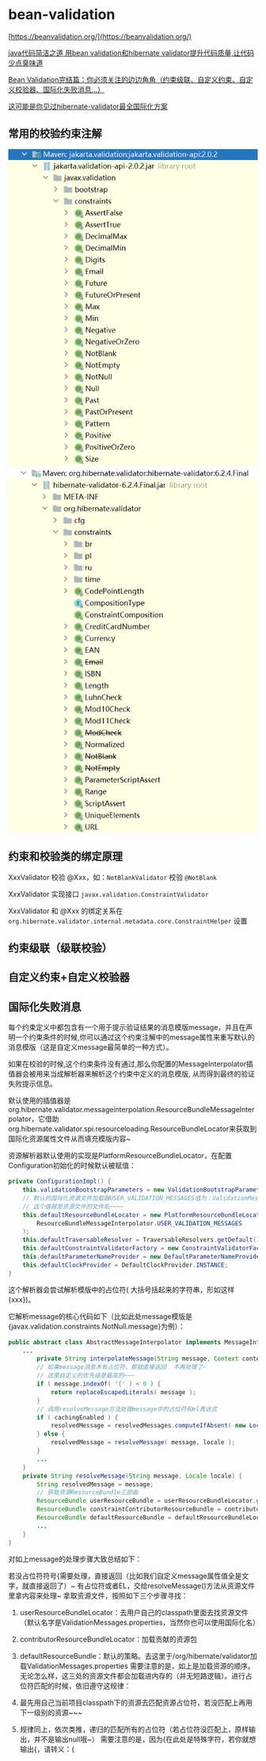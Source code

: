 # bean-validation

[https://beanvalidation.org/](https://beanvalidation.org/)

[java代码简洁之道 用bean validation和hibernate validator提升代码质量,让代码少点臭味道](https://www.bilibili.com/video/BV17i4y157Ah)

[Bean Validation完结篇：你必须关注的边边角角（约束级联、自定义约束、自定义校验器、国际化失败消息...）](https://www.bbsmax.com/A/kjdwljbEzN/)

[这可能是你见过hibernate-validator最全国际化方案](https://juejin.cn/post/6979165353481863182)

## 常用的校验约束注解

<img src="./images/20230108101046.png" />

<img src="./images/20230108101247.png" />

## 约束和校验类的绑定原理

XxxValidator 校验 @Xxx，如：`NotBlankValidator` 校验 `@NotBlank`

XxxValidator 实现接口 `javax.validation.ConstraintValidator`

XxxValidator 和 @Xxx 的绑定关系在`org.hibernate.validator.internal.metadata.core.ConstraintHelper` 设置

## 约束级联（级联校验）

## 自定义约束+自定义校验器

## 国际化失败消息

每个约束定义中都包含有一个用于提示验证结果的消息模版message，并且在声明一个约束条件的时候,你可以通过这个约束注解中的message属性来重写默认的消息模版（这是自定义message最简单的一种方式）。

如果在校验的时候,这个约束条件没有通过,那么你配置的MessageInterpolator插值器会被用来当成解析器来解析这个约束中定义的消息模版, 从而得到最终的验证失败提示信息。

默认使用的插值器是org.hibernate.validator.messageinterpolation.ResourceBundleMessageInterpolator，它借助org.hibernate.validator.spi.resourceloading.ResourceBundleLocator来获取到国际化资源属性文件从而填充模版内容~

资源解析器默认使用的实现是PlatformResourceBundleLocator，在配置Configuration初始化的时候默认被赋值：

```java
private ConfigurationImpl() {
    this.validationBootstrapParameters = new ValidationBootstrapParameters();
    // 默认的国际化资源文件加载器USER_VALIDATION_MESSAGES值为：ValidationMessages
    // 这个值就是资源文件的文件名~~~~
    this.defaultResourceBundleLocator = new PlatformResourceBundleLocator(
        ResourceBundleMessageInterpolator.USER_VALIDATION_MESSAGES
    );
    this.defaultTraversableResolver = TraversableResolvers.getDefault();
    this.defaultConstraintValidatorFactory = new ConstraintValidatorFactoryImpl();
    this.defaultParameterNameProvider = new DefaultParameterNameProvider();
    this.defaultClockProvider = DefaultClockProvider.INSTANCE;
}
```

这个解析器会尝试解析模版中的占位符( 大括号括起来的字符串，形如这样{xxx})。

它解析message的核心代码如下（比如此处message模版是{javax.validation.constraints.NotNull.message}为例）：

```java
public abstract class AbstractMessageInterpolator implements MessageInterpolator {
    ...
        private String interpolateMessage(String message, Context context, Locale locale) throws MessageDescriptorFormatException {
        // 如果message消息木有占位符，那就直接返回  不再处理了~
        // 这里自定义的优先级是最高的~~~
        if ( message.indexOf( '{' ) < 0 ) {
            return replaceEscapedLiterals( message );
        }
        // 调用resolveMessage方法处理message中的占位符和el表达式
        if ( cachingEnabled ) {
            resolvedMessage = resolvedMessages.computeIfAbsent( new LocalizedMessage( message, locale ), lm -> resolveMessage( message, locale ) );
        } else {
            resolvedMessage = resolveMessage( message, locale );
        }
        ...
    }
    private String resolveMessage(String message, Locale locale) {
        String resolvedMessage = message;
        // 获取资源ResourceBundle三部曲
        ResourceBundle userResourceBundle = userResourceBundleLocator.getResourceBundle( locale );
        ResourceBundle constraintContributorResourceBundle = contributorResourceBundleLocator.getResourceBundle( locale );
        ResourceBundle defaultResourceBundle = defaultResourceBundleLocator.getResourceBundle( locale );
        ...
    }
}
```

对如上message的处理步骤大致总结如下：

若没占位符符号{需要处理，直接返回（比如我们自定义message属性值全是文字，就直接返回了）~
有占位符或者EL，交给resolveMessage()方法从资源文件里拿内容来处理~
拿取资源文件，按照如下三个步骤寻找：

1. userResourceBundleLocator：去用户自己的classpath里面去找资源文件（默认名字是ValidationMessages.properties，当然你也可以使用国际化名）

2. contributorResourceBundleLocator：加载贡献的资源包

3. defaultResourceBundle：默认的策略。去这里于/org/hibernate/validator加载ValidationMessages.properties
需要注意的是，如上是加载资源的顺序。无论怎么样，这三处的资源文件都会加载进内存的（并无短路逻辑）。进行占位符匹配的时候，依旧遵守这规律：

1. 最先用自己当前项目classpath下的资源去匹配资源占位符，若没匹配上再用下一级别的资源~~~

2. 规律同上，依次类推，递归的匹配所有的占位符（若占位符没匹配上，原样输出，并不是输出null哦~）
需要注意的是，因为{在此处是特殊字符，若你就想输出{，请转义：\{
